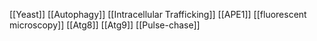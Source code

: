 [[Yeast]]
[[Autophagy]]
[[Intracellular Trafficking]]
[[APE1]]
[[fluorescent microscopy]]
[[Atg8]]
[[Atg9]]
[[Pulse-chase]]

